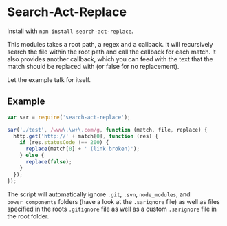 # Search-Act-Replace

Install with `npm install search-act-replace`.

This modules takes a root path, a regex and a callback. It will
recursively search the file within the root path and call the callback
for each match. It also provides another callback, which you can feed
with the text that the match should be replaced with (or false for
  no replacement).

Let the example talk for itself.

## Example
```javascript
var sar = require('search-act-replace');

sar('./test', /www\.\w+\.com/g, function (match, file, replace) {
  http.get('http://' + match[0], function (res) {
    if (res.statusCode !== 200) {
      replace(match[0] + ' (link broken)');
    } else {
      replace(false);
    }
  });
});
```

The script will automatically ignore `.git`, `.svn`, `node_modules`,
and `bower_components` folders (have a look at the `.sarignore` file) as well
as files specified in the roots `.gitignore` file as well as a custom
`.sarignore` file in the root folder.

